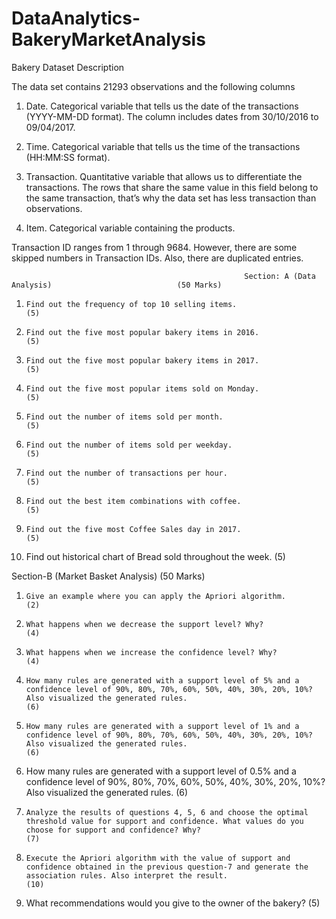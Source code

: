 # DataAnalytics-BakeryMarketAnalysis

Bakery Dataset Description

The data set contains 21293 observations and the following columns

 1.  Date. Categorical variable that tells us the date of the transactions (YYYY-MM-DD format). The column includes dates from 30/10/2016 to 09/04/2017.

2. Time. Categorical variable that tells us the time of the transactions (HH:MM:SS format).

3.  Transaction. Quantitative variable that allows us to differentiate the transactions. The rows that share the same value in this field belong to the same transaction, that’s why the data set has less transaction than observations.

4.  Item. Categorical variable containing the products.

 Transaction ID ranges from 1 through 9684. However, there are some skipped numbers in Transaction IDs. Also, there are duplicated entries. 
 <p>

                                                        Section: A (Data Analysis)                            (50 Marks)

1.     Find out the frequency of top 10 selling items.                                                          (5)

2.     Find out the five most popular bakery items in 2016.                                                     (5)

3.     Find out the five most popular bakery items in 2017.                                                     (5)

4.     Find out the five most popular items sold on Monday.                                                     (5)

5.     Find out the number of items sold per month.                                                             (5)

6.     Find out the number of items sold per weekday.                                                           (5)

7.     Find out the number of transactions per hour.                                                            (5)

8.     Find out the best item combinations with coffee.                                                         (5)

9.     Find out the five most Coffee Sales day in 2017.                                                         (5)

10. Find out historical chart of Bread sold throughout the week.                                                (5)



</p>


<p>
                           Section-B (Market Basket Analysis)                                             (50 Marks)

1.     Give an example where you can apply the Apriori algorithm.                                             (2)

2.     What happens when we decrease the support level? Why?                                                  (4)

3.     What happens when we increase the confidence level? Why?                                               (4)

4.     How many rules are generated with a support level of 5% and a confidence level of 90%, 80%, 70%, 60%, 50%, 40%, 30%, 20%, 10%? Also visualized the generated rules.                                                                                                                     (6)

5.     How many rules are generated with a support level of 1% and a confidence level of 90%, 80%, 70%, 60%, 50%, 40%, 30%, 20%, 10%? Also visualized the generated rules.                                                                                                                    (6)

6.   How many rules are generated with a support level of 0.5% and a confidence level of 90%, 80%, 70%, 60%, 50%, 40%, 30%, 20%, 10%? Also visualized the generated rules.                                                                                                                    (6)

7.     Analyze the results of questions 4, 5, 6 and choose the optimal threshold value for support and confidence. What values do you choose for support and confidence? Why?                                                                                                                  (7)

8.     Execute the Apriori algorithm with the value of support and confidence obtained in the previous question-7 and generate the association rules. Also interpret the result.                                                                                                             (10)

9. What recommendations would you give to the owner of the bakery?                                           (5)

 
